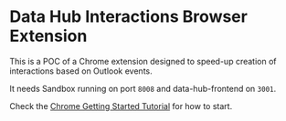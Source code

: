 # Data Hub Interactions Browser Extension

This is a POC of a Chrome extension designed to speed-up creation of interactions
based on Outlook events.

It needs Sandbox running on port `8008` and data-hub-frontend on `3001`.

Check the [Chrome Getting Started Tutorial](https://developer.chrome.com/extensions/getstarted) for how to start.
